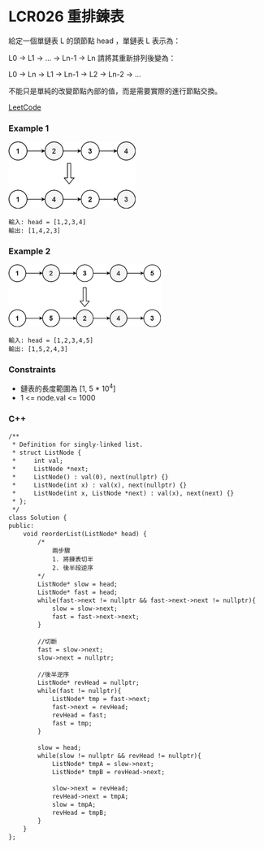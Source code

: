 # LCR026 重排鍊表

給定一個單鏈表 L 的頭節點 head ，單鏈表 L 表示為：

L0 → L1 → … → Ln-1 → Ln 
請將其重新排列後變為：

L0 → Ln → L1 → Ln-1 → L2 → Ln-2 → …

不能只是單純的改變節點內部的值，而是需要實際的進行節點交換。
 
[LeetCode](https://leetcode.cn/problems/LGjMqU/)

### Example 1

<img src="img/lcr026_1.png" width = "250"/>

```
輸入: head = [1,2,3,4]
輸出: [1,4,2,3]
```

### Example 2

<img src="img/lcr026_2.png" width = "300"/>

```
輸入: head = [1,2,3,4,5]
輸出: [1,5,2,4,3]
```

### Constraints

* 鏈表的長度範圍為 [1, 5 * 10<sup>4</sup>]
* 1 <= node.val <= 1000


### C++ 

```
/**
 * Definition for singly-linked list.
 * struct ListNode {
 *     int val;
 *     ListNode *next;
 *     ListNode() : val(0), next(nullptr) {}
 *     ListNode(int x) : val(x), next(nullptr) {}
 *     ListNode(int x, ListNode *next) : val(x), next(next) {}
 * };
 */
class Solution {
public:
    void reorderList(ListNode* head) {
        /*
            兩步驟
            1. 將鍊表切半
            2. 後半段逆序
        */
        ListNode* slow = head;
        ListNode* fast = head;
        while(fast->next != nullptr && fast->next->next != nullptr){
            slow = slow->next;
            fast = fast->next->next;
        }

        //切斷
        fast = slow->next;
        slow->next = nullptr;

        //後半逆序
        ListNode* revHead = nullptr;
        while(fast != nullptr){
            ListNode* tmp = fast->next;
            fast->next = revHead;
            revHead = fast;
            fast = tmp;
        }

        slow = head;
        while(slow != nullptr && revHead != nullptr){
            ListNode* tmpA = slow->next;
            ListNode* tmpB = revHead->next;

            slow->next = revHead;
            revHead->next = tmpA;
            slow = tmpA;
            revHead = tmpB;
        }
    }
};
```